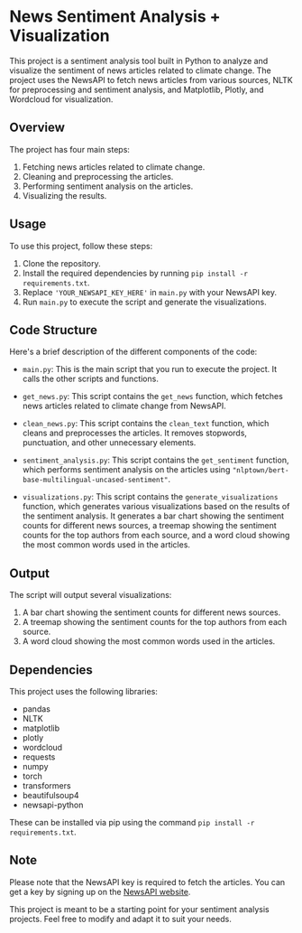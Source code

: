 # News Sentiment Analysis + Visualization

This project is a sentiment analysis tool built in Python to analyze and visualize the sentiment of news articles related to climate change. The project uses the NewsAPI to fetch news articles from various sources, NLTK for preprocessing and sentiment analysis, and Matplotlib, Plotly, and Wordcloud for visualization.

## Overview

The project has four main steps:

1. Fetching news articles related to climate change.
2. Cleaning and preprocessing the articles.
3. Performing sentiment analysis on the articles.
4. Visualizing the results.

## Usage

To use this project, follow these steps:

1. Clone the repository.
2. Install the required dependencies by running `pip install -r requirements.txt`.
3. Replace `'YOUR_NEWSAPI_KEY_HERE'` in `main.py` with your NewsAPI key.
4. Run `main.py` to execute the script and generate the visualizations.

## Code Structure

Here's a brief description of the different components of the code:

- `main.py`: This is the main script that you run to execute the project. It calls the other scripts and functions.

- `get_news.py`: This script contains the `get_news` function, which fetches news articles related to climate change from NewsAPI.

- `clean_news.py`: This script contains the `clean_text` function, which cleans and preprocesses the articles. It removes stopwords, punctuation, and other unnecessary elements.

- `sentiment_analysis.py`: This script contains the `get_sentiment` function, which performs sentiment analysis on the articles using `"nlptown/bert-base-multilingual-uncased-sentiment"`.

- `visualizations.py`: This script contains the `generate_visualizations` function, which generates various visualizations based on the results of the sentiment analysis. It generates a bar chart showing the sentiment counts for different news sources, a treemap showing the sentiment counts for the top authors from each source, and a word cloud showing the most common words used in the articles.

## Output

The script will output several visualizations:

1. A bar chart showing the sentiment counts for different news sources.
2. A treemap showing the sentiment counts for the top authors from each source.
3. A word cloud showing the most common words used in the articles.

## Dependencies

This project uses the following libraries:

- pandas
- NLTK
- matplotlib
- plotly
- wordcloud
- requests
- numpy
- torch
- transformers
- beautifulsoup4
- newsapi-python

These can be installed via pip using the command `pip install -r requirements.txt`.

## Note

Please note that the NewsAPI key is required to fetch the articles. You can get a key by signing up on the [NewsAPI website](https://newsapi.org/).

This project is meant to be a starting point for your sentiment analysis projects. Feel free to modify and adapt it to suit your needs.
